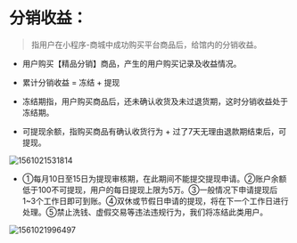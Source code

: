 # **分销收益：**

> 指用户在小程序-商城中成功购买平台商品后，给馆内的分销收益。
>

- 用户购买【精品分销】商品，产生的用户购买记录及收益情况。
- 累计分销收益 = 冻结 + 提现

- 冻结期指，用户购买商品后，还未确认收货及未过退货期，这时分销收益处于冻结期。
- 可提现余额，指购买商品有确认收货行为 + 过了7天无理由退款期结束后，可提现。

![1561021531814](C:\Users\Administrator\AppData\Roaming\Typora\typora-user-images\1561021531814.png)

-  ①每月10日至15日为提现审核期，在此期间不能提交提现申请。②账户余额低于100不可提现，用户的每日提现上限为5万。③一般情况下申请提现后1~3个工作日即可到账。④双休或节假日申请的提现，将在下一个工作日进行处理。⑤禁止洗钱、虚假交易等违法违规行为，我们将冻结此类用户。


![1561021996497](C:\Users\Administrator\AppData\Roaming\Typora\typora-user-images\1561021996497.png)